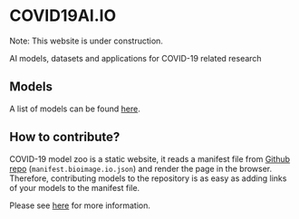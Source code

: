 # COVID19AI.IO

Note: This website is under construction.

AI models, datasets and applications for COVID-19 related research


## Models

A list of models can be found [here](https://github.com/CellProfiling/covid19ai.io/blob/master/src/manifest.bioimage.io.yaml).

## How to contribute?

COVID-19 model zoo is a static website, it reads a manifest file from [Github repo](https://github.com/CellProfiling/covid19ai.io) (`manifest.bioimage.io.json`) and render the page in the browser. Therefore, contributing models to the repository is as easy as adding links of your models to the manifest file.

Please see [here](https://covid19ai.io/#/?show=contribute) for more information.
